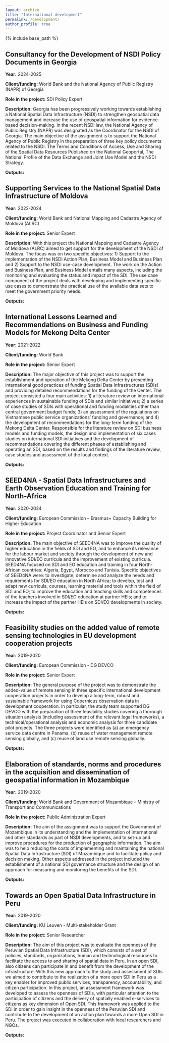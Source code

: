 ```yaml
---
layout: archive
title: "International development"
permalink: /development/
author_profile: true
---
```


{% include base_path %}

## Consultancy for the Development of NSDI Policy Documents in Georgia
**Year:** 2024-2025

**Client/funding:** World Bank and the National Agency of Public Registry (NAPR) of Georgia

**Role in the project:** SDI Policy Expert

**Description:** Georgia has been progressively working towards establishing a National Spatial Data Infrastructure (NSDI) to strengthen geospatial data management and increase the use of geospatial information for evidence-based decision-making.  In the recent NSDI law, the National Agency of Public Registry (NAPR) was designated as the Coordinator for the NSDI of Georgia. The main objective of the assignment is to support the National Agency of Public Registry in the preparation of three key policy documents related to the NSDI. The Terms and Conditions of Access, Use and Sharing of the Spatial Data Resources Published on the National Geoportal,  The National Profile of the Data Exchange and Joint Use Model and the NSDI Strategy.

**Outputs:** 

## Supporting Services to the National Spatial Data Infrastructure of Moldova
**Year:** 2022-2024

**Client/funding:** World Bank and National Mapping and Cadastre Agency of Moldova (ALRC)

**Role in the project:** Senior Expert

**Description:** With this project the National Mapping and Cadastre Agency of Moldova (ALRC) aimed to get support for the development of the NSDI of Moldova. The focus was on two specific objectives: 1) Support to the implementation of the NSDI Action Plan, Business Model and Business Plan and 2) Support to the NSDI use-case development. The work on the Action and Business Plan, and Business Model entails many aspects, including the monitoring and evaluating the status and impact of the SDI. The use case component of the project deals with developing and implementing specific use cases to demonstrate the practical use of the available data sets to meet the government priority needs.

**Outputs:** 

## International Lessons Learned and Recommendations on Business and Funding Models for Mekong Delta Center 
**Year:** 2021-2022

**Client/funding:** World Bank

**Role in the project:** Senior Expert

**Description:** The major objective of this project was to support the establishment and operation of the Mekong Delta Center by presenting international good practices of funding Spatial Data Infrastructures (SDIs) and providing detailed recommendations for the funding of the Center. The project consisted a four main activities: 1) a literature review on international experiences in sustainable funding of SDIs and similar initiatives; 2) a series of case studies of SDIs with operational and funding modalities other than central government budget funds; 3) an assessment of the regulations on Vietnamese public service organizations’ funding and governance; and 4) the development of recommendations for the long-term funding of the Mekong Delta Center. Responsible for the literature review on SDI business models and funding models, the design and implementation of six cases studies on international SDI initiatives and the development of recommendations covering the different phases of establishing and operating an SDI, based on the results and findings of the literature review, case studies and assessment of the local context. 

**Outputs:** 

## SEED4NA - Spatial Data Infrastructures and Earth Observation Education and Training for North-Africa
**Year:** 2020-2024

**Client/funding:** European Commission – Erasmus+ Capacity Building for Higher Education

**Role in the project:** Project Coordinator and Senior Expert

**Description:** The main objective of SEED4NA was to improve the quality of higher education in the fields of SDI and EO, and to enhance its relevance for the labour market and society through the development of new and innovative SDI/EO curricula and the improvement of existing curricula. SEED4NA focused on SDI and EO education and training in four North-African countries: Algeria, Egypt, Morocco and Tunisia. Specific objectives of SEED4NA were: to investigate, determine and analyze the needs and requirements for SDI/EO education in North Africa; to develop, test and adapt new curricula, courses, learning material and tools within the field of SDI and EO;  to improve the education and teaching skills and competences of the teachers involved in SDI/EO education at partner HEIs; and to increase the impact of the partner HEIs on SDI/EO developments in society.

**Outputs:** 

## Feasibility studies on the added value of remote sensing technologies in EU development cooperation projects
**Year:** 2019-2020

**Client/funding:** European Commission - DG DEVCO

**Role in the project:** Senior Expert

**Description:** The general purpose of the project was to demonstrate the added-value of remote sensing in three specific international development cooperation projects in order to develop a long-term, robust and sustainable framework for using Copernicus observation data in development cooperation. In particular, the study team supported DG DEVCO with the preparation of three feasibility studies covering a thorough situation analysis (including assessment of the relevant legal frameworks), a technical/operational analysis and economic analysis for three candidate pilot projects. The three projects were identified as (a) an emergency service data centre in Panama, (b) reuse of water management remote sensing globally, and (c) reuse of land use remote sensing globally.

**Outputs:** 

## Elaboration of standards, norms and procedures in the acquisition and dissemination of geospatial information in Mozambique
**Year:** 2019-2020

**Client/funding:** World Bank and Government of Mozambique – Ministry of Transport and Communications

**Role in the project:** Public Administration Expert

**Description:** The aim of the assignment was to support the Government of Mozambique in its understanding and the  implementation of international and other standards as part of NSDI developments, and to set-up and improve procedures for the production of geographic information. The aim was to help reducing the costs of implementing and maintaining the national Spatial Data Infrastructure (SDI) of Mozambique and to facilitate policy and decision making. Other aspects addressed in the project included the establishment of a national SDI governance structure and the design of an approach for measuring and monitoring the benefits of the SDI.

**Outputs:** 

## Towards an Open Spatial Data Infrastructure in Peru
**Year:** 2019-2020

**Client/funding:** KU Leuven - Multi-stakeholder Grant

**Role in the project:** Senior Researcher

**Description:** The aim of this project was to evaluate the openness of the Peruvian Spatial Data Infrastructure (SDI), which consists of a set of policies, standards, organizations, human and technological resources to facilitate the access to and sharing of spatial data in Peru. In an open SDI, also citizens can participate in and benefit from the development of the infrastructure. With this new approach to the study and assessment of SDIs we aimed to contribute to the realization of a more open SDI in Peru as a key enabler for improved public services, transparency, accountability, and citizen participation. In this project, an assessment framework was developed to assess the openness of SDIs, with particular attention to the participation of citizens and the delivery of spatially enabled e-services to citizens as key dimension of Open SDI. This framework was applied to the SDI in order to gain insight in the openness of the Peruvian SDI and contribute to the development of an action plan towards a more Open SDI in Peru. The project was executed in collaboration with local researchers and NGOs. 

**Outputs:** 
